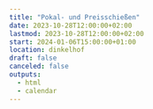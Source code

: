 ```yaml
---
title: "Pokal- und Preisschießen"
date: 2023-10-28T12:00:00+02:00
lastmod: 2023-10-28T12:00:00+02:00
start: 2024-01-06T15:00:00+01:00
location: dinkelhof
draft: false
canceled: false
outputs:
  - html
  - calendar
---
```

